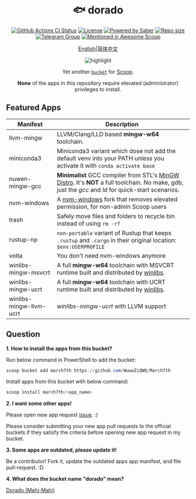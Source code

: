 <div align="center">
    <h1 align="center">🐟 dorado</h1>
    <p align="center">
        <a href="https://github.com/WuwuZiQWQ/March7th/actions/workflows/ci.yml"><img src="https://img.shields.io/github/actions/workflow/status/WuwuZiQWQ/March7th/ci.yml?style=flat-square&logo=github&label=Tests" alt="GitHub Actions CI Status"></a>
        <a href="https://github.com/WuwuZiQWQ/March7th/blob/master/LICENSE"><img src="https://img.shields.io/github/license/WuwuZiQWQ/March7th.svg?style=flat-square" alt="License"></a>
        <a href="https://www.microsoft.com/en-us/windows"><img src="https://img.shields.io/badge/Target-Windows%2010-0067B8.svg?style=flat-square" alt="Powered by Saber" /></a>
        <a href="https://github.com/WuwuZiQWQ/March7th"><img src="https://img.shields.io/github/repo-size/WuwuZiQWQ/March7th.svg?style=flat-square" alt="Repo size"></a>
        <a href="https://t.me/scoop_rs" title="Telegram Group"><img src="https://img.shields.io/badge/Telegram-Group-0067B8.svg?style=flat-square&logo=telegram&color=0088cc&labelColor=282c34&longCache=true" alt="Telegram Group"></a>
        <a href="https://github.com/scoopinstaller/awesome/blob/master/README.md" title="Awesome Scoop"><img src="https://awesome.re/mentioned-badge-flat.svg" alt="Mentioned in Awesome Scoop"></a>
    </p>
    <p align="center">
        <a href="README.md">English</a>|<a href="README.zh-Hans.md">简体中文</a>
    </p>
    <p align="center"><img align="center" src="https://user-images.githubusercontent.com/5764917/100413251-da9d0400-30b1-11eb-9bf8-3a97713e7730.gif" alt="highlight" /></p>
    <p align="center">
        Yet another <a href="https://github.com/lukesampson/scoop/wiki/Buckets"><code>bucket</code></a> for <a href="https://github.com/lukesampson/scoop">Scoop</a>.
    </p>
    <p align="center">
        <strong>None</strong> of the apps in this repository require elevated (administrator) privileges to install.
    </p>
</div>

## Featured Apps

| Manifest                | Description                                                                                                                                            |
| ----------------------- | ------------------------------------------------------------------------------------------------------------------------------------------------------ |
| llvm-mingw              | LLVM/Clang/LLD based **mingw-w64** toolchain.                                                                                                          |
| miniconda3              | Miniconda3 variant which dose not add the default venv into your PATH unless you activate it with `conda activate base`                                |
| nuwen-mingw-gcc         | **Minimalist** GCC compiler from STL's [MinGW Distro]. It's **NOT** a full toolchain. No make, gdb, just the _gcc_ and _ld_ for quick-start scenarios. |
| nvm-windows             | A [nvm-windows] fork that removes elevated permission, for non-admin Scoop users                                                                       |
| trash                   | Safely move files and folders to recycle bin instead of using `rm -rf`                                                                                 |
| rustup-np               | `non-portable` variant of Rustup that keeps `.rustup` and `.cargo` in their original location: `$env:USERPROFILE`                                      |
| volta                   | You don't need nvm-windows anymore                                                                                                                     |
| winlibs-mingw-msvcrt    | A full **mingw-w64** toolchain with MSVCRT runtime built and distributed by [winlibs].                                                                 |
| winlibs-mingw-ucrt      | A full **mingw-w64** toolchain with UCRT runtime built and distributed by [winlibs].                                                                   |
| winlibs-mingw-llvm-ucrt | _winlibs-mingw-ucrt_ with LLVM support                                                                                                                 |

## Question

**1. How to install the apps from this bucket?**

Run below command in PowerShell to add the bucket:

```powershell
scoop bucket add march7th https://github.com/WuwuZiQWQ/March7th
```

Install apps from this bucket with below command:

```powershell
scoop install march7th/<app_name>
```

**2. I want some other apps!**

Please open new app request [issue]. :)

Please consider submitting your new app pull requests to the official buckets if
they satisfy the criteria before opening new app request in my bucket.

**3. Some apps are outdated, please update it!**

Be a contributor! Fork it, update the outdated apps app manifest, and file pull-request. :D

**4. What does the bucket name "dorado" mean?**

[Dorado (Mahi-Mahi)]

[MinGW Distro]: https://nuwen.net/mingw.html
[nvm-windows]: https://github.com/chawyehsu/nvm-windows
[winlibs]: https://winlibs.com/
[issue]: https://github.com/chawyehsu/dorado/issues
[Dorado (Mahi-Mahi)]: https://en.wikipedia.org/wiki/Mahi-mahi

